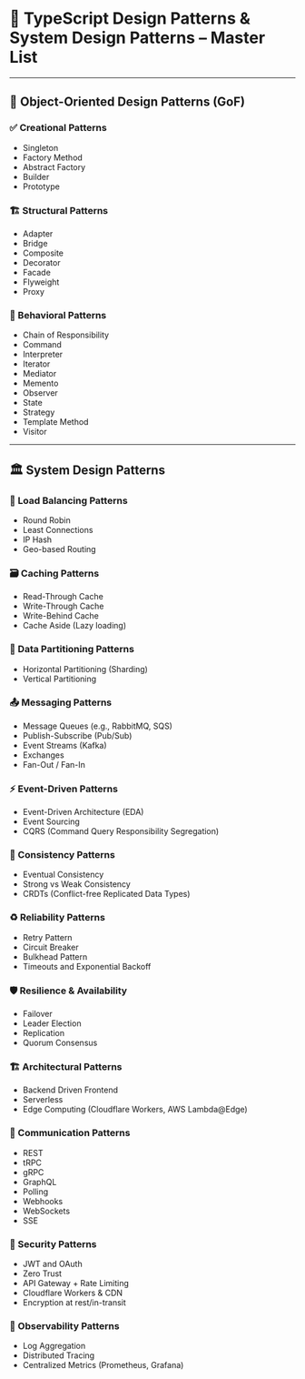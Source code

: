 # 🧠 TypeScript Design Patterns & System Design Patterns – Master List

---

## 🎨 Object-Oriented Design Patterns (GoF)

### ✅ Creational Patterns
- Singleton
- Factory Method
- Abstract Factory
- Builder
- Prototype

### 🏗️ Structural Patterns
- Adapter
- Bridge
- Composite
- Decorator
- Facade
- Flyweight
- Proxy

### 🧠 Behavioral Patterns
- Chain of Responsibility
- Command
- Interpreter
- Iterator
- Mediator
- Memento
- Observer
- State
- Strategy
- Template Method
- Visitor

---

## 🏛️ System Design Patterns

### 🔧 Load Balancing Patterns
- Round Robin
- Least Connections
- IP Hash
- Geo-based Routing

### 🗃️ Caching Patterns
- Read-Through Cache
- Write-Through Cache
- Write-Behind Cache
- Cache Aside (Lazy loading)

### 🧪 Data Partitioning Patterns
- Horizontal Partitioning (Sharding)
- Vertical Partitioning

### 📤 Messaging Patterns
- Message Queues (e.g., RabbitMQ, SQS)
- Publish-Subscribe (Pub/Sub)
- Event Streams (Kafka)
- Exchanges
- Fan-Out / Fan-In

### ⚡ Event-Driven Patterns
- Event-Driven Architecture (EDA)
- Event Sourcing
- CQRS (Command Query Responsibility Segregation)

### 🧠 Consistency Patterns
- Eventual Consistency
- Strong vs Weak Consistency
- CRDTs (Conflict-free Replicated Data Types)

### ♻️ Reliability Patterns
- Retry Pattern
- Circuit Breaker
- Bulkhead Pattern
- Timeouts and Exponential Backoff

### 🛡️ Resilience & Availability
- Failover
- Leader Election
- Replication
- Quorum Consensus

### 🏗️ Architectural Patterns
- Backend Driven Frontend
- Serverless
- Edge Computing (Cloudflare Workers, AWS Lambda@Edge)

### 📡 Communication Patterns
- REST
- tRPC
- gRPC
- GraphQL
- Polling 
- Webhooks
- WebSockets 
- SSE 

### 🔐 Security Patterns
- JWT and OAuth
- Zero Trust
- API Gateway + Rate Limiting
- Cloudflare Workers & CDN
- Encryption at rest/in-transit

### 🧪 Observability Patterns
- Log Aggregation
- Distributed Tracing
- Centralized Metrics (Prometheus, Grafana)